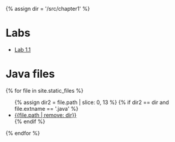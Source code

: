 {% assign dir = '/src/chapter1' %}

# Labs
* [Lab 1.1](lab1-1.md)

# Java files

{% for file in site.static_files %}
<ul>
{% assign dir2 = file.path | slice: 0, 13 %}
{% if dir2 == dir and file.extname == '.java' %}
<li>

<div><a href="{{file.path}}">{{file.path | remove: dir}}</a></div>
</li>
{% endif %}
</ul>
{% endfor %}